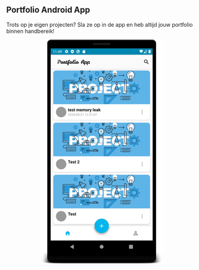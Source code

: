 ## Portfolio Android App

Trots op je eigen projecten? Sla ze op in de app en heb altijd jouw portfolio binnen handbereik!

<p align="center">
    <a href="https://github.com/klaasnicolaas/Portfolio-Android-App">
        <img src="./extra/images/screenshot-1.png" alt="Screenshot">
    </a>
</p>
